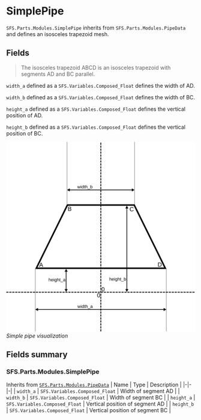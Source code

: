 # SimplePipe
`SFS.Parts.Modules.SimplePipe` inherits from `SFS.Parts.Modules.PipeData` and defines an isosceles trapezoid mesh.

## Fields
> The isosceles trapezoid ABCD is an isosceles trapezoid with segments AD and BC parallel.

`width_a` defined as a `SFS.Variables.Composed_Float` defines the width of AD.

`width_b` defined as a `SFS.Variables.Composed_Float` defines the width of BC.

`height_a` defined as a `SFS.Variables.Composed_Float` defines the vertical position of AD.

`height_b` defined as a `SFS.Variables.Composed_Float` defines the vertical position of BC.

![Simple pipe visualization](../../../images/SimplePipe_clean.svg)
*Simple pipe visualization*

## Fields summary
### SFS.Parts.Modules.SimplePipe
Inherits from [`SFS.Parts.Modules.PipeData`](./PipeData.md#sfspartsmodulespipedata)
| Name | Type | Description |
|-|-|-|
| `width_a` | `SFS.Variables.Composed_Float` | Width of segment AD |
| `width_b` | `SFS.Variables.Composed_Float` | Width of segment BC |
| `height_a` | `SFS.Variables.Composed_Float` | Vertical position of segment AD |
| `height_b` | `SFS.Variables.Composed_Float` | Vertical position of segment BC |